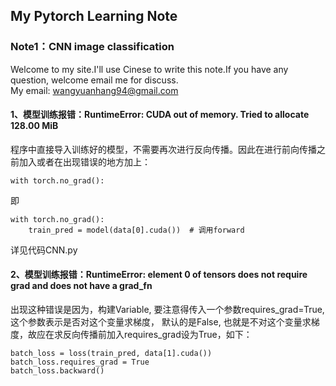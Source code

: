## My Pytorch Learning Note
### Note1：CNN image classification

Welcome to my site.I'll use Cinese to write this note.If you have any question, welcome email me for discuss.  
My email: wangyuanhang94@gmail.com

#### 1、模型训练报错：RuntimeError: CUDA out of memory. Tried to allocate 128.00 MiB

程序中直接导入训练好的模型，不需要再次进行反向传播。因此在进行前向传播之前加入或者在出现错误的地方加上：
```
with torch.no_grad():
```
即
```
with torch.no_grad():
    train_pred = model(data[0].cuda())  # 调用forward
```
详见代码CNN.py

#### 2、模型训练报错：RuntimeError: element 0 of tensors does not require grad and does not have a grad_fn

出现这种错误是因为，构建Variable, 要注意得传入一个参数requires_grad=True, 这个参数表示是否对这个变量求梯度， 默认的是False, 也就是不对这个变量求梯度，故应在求反向传播前加入requires_grad设为True，如下：
```
batch_loss = loss(train_pred, data[1].cuda())
batch_loss.requires_grad = True
batch_loss.backward()
```
